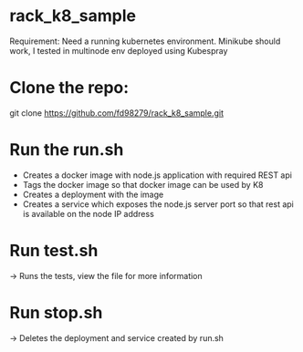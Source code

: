 # rack_k8_sample

Requirement: Need a running kubernetes environment. Minikube should work, I tested in multinode env deployed using Kubespray

# Clone the repo:
git clone https://github.com/fd98279/rack_k8_sample.git

# Run the run.sh
* Creates a docker image with node.js application with required REST api
* Tags the docker image so that docker image can be used by K8
* Creates a deployment with the image
* Creates a service which exposes the node.js server port so that rest api is available on the node IP address

# Run test.sh
-> Runs the tests, view the file for more information

# Run stop.sh
-> Deletes the deployment and service created by run.sh
